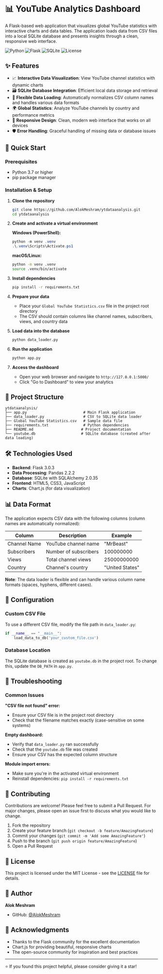 # 📊 YouTube Analytics Dashboard

A Flask-based web application that visualizes global YouTube statistics with interactive charts and data tables. The application loads data from CSV files into a local SQLite database and presents insights through a clean, responsive web interface.

![Python](https://img.shields.io/badge/Python-3.7%2B-blue?style=flat-square&logo=python)
![Flask](https://img.shields.io/badge/Flask-3.0.3-green?style=flat-square&logo=flask)
![SQLite](https://img.shields.io/badge/SQLite-Database-orange?style=flat-square&logo=sqlite)
![License](https://img.shields.io/badge/License-MIT-yellow?style=flat-square)

## ✨ Features

- 📈 **Interactive Data Visualization**: View YouTube channel statistics with dynamic charts
- 🗃️ **SQLite Database Integration**: Efficient local data storage and retrieval
- 🔄 **Flexible Data Loading**: Automatically normalizes CSV column names and handles various data formats
- 🌍 **Global Statistics**: Analyze YouTube channels by country and performance metrics
- 📱 **Responsive Design**: Clean, modern web interface that works on all devices
- 🛡️ **Error Handling**: Graceful handling of missing data or database issues

## 🚀 Quick Start

### Prerequisites

- Python 3.7 or higher
- pip package manager

### Installation & Setup

1. **Clone the repository**
   ```bash
   git clone https://github.com/AlokMeshram/ytdataanalysis.git
   cd ytdataanalysis
   ```

2. **Create and activate a virtual environment**

   **Windows (PowerShell):**
   ```powershell
   python -m venv .venv
   .\.venv\Scripts\Activate.ps1
   ```

   **macOS/Linux:**
   ```bash
   python -m venv .venv
   source .venv/bin/activate
   ```

3. **Install dependencies**
   ```bash
   pip install -r requirements.txt
   ```

4. **Prepare your data**
   - Place your `Global YouTube Statistics.csv` file in the project root directory
   - The CSV should contain columns like channel names, subscribers, views, and country data

5. **Load data into the database**
   ```bash
   python data_loader.py
   ```

6. **Run the application**
   ```bash
   python app.py
   ```

7. **Access the dashboard**
   - Open your web browser and navigate to `http://127.0.0.1:5000/`
   - Click "Go to Dashboard" to view your analytics

## 📁 Project Structure

```
ytdataanalysis/
├── app.py                          # Main Flask application
├── data_loader.py                  # CSV to SQLite data loader
├── Global YouTube Statistics.csv   # Sample data file
├── requirements.txt                # Python dependencies
├── README.md                      # Project documentation
└── youtube.db                     # SQLite database (created after data loading)
```

## 🛠️ Technologies Used

- **Backend**: Flask 3.0.3
- **Data Processing**: Pandas 2.2.2
- **Database**: SQLite with SQLAlchemy 2.0.35
- **Frontend**: HTML5, CSS3, JavaScript
- **Charts**: Chart.js (for data visualization)

## 📊 Data Format

The application expects CSV data with the following columns (column names are automatically normalized):

| Column | Description | Example |
|--------|-------------|---------|
| Channel Name | YouTube channel name | "MrBeast" |
| Subscribers | Number of subscribers | 100000000 |
| Views | Total channel views | 25000000000 |
| Country | Channel's country | "United States" |

**Note**: The data loader is flexible and can handle various column name formats (spaces, hyphens, different cases).

## 🔧 Configuration

### Custom CSV File
To use a different CSV file, modify the file path in `data_loader.py`:

```python
if __name__ == "__main__":
    load_data_to_db('your_custom_file.csv')
```

### Database Location
The SQLite database is created as `youtube.db` in the project root. To change this, update the `DB_PATH` in `app.py`.

## 🐛 Troubleshooting

### Common Issues

**"CSV file not found" error:**
- Ensure your CSV file is in the project root directory
- Check that the filename matches exactly (case-sensitive on some systems)

**Empty dashboard:**
- Verify that `data_loader.py` ran successfully
- Check that the `youtube.db` file was created
- Ensure your CSV has the expected column structure

**Module import errors:**
- Make sure you're in the activated virtual environment
- Reinstall dependencies: `pip install -r requirements.txt`

## 🤝 Contributing

Contributions are welcome! Please feel free to submit a Pull Request. For major changes, please open an issue first to discuss what you would like to change.

1. Fork the repository
2. Create your feature branch (`git checkout -b feature/AmazingFeature`)
3. Commit your changes (`git commit -m 'Add some AmazingFeature'`)
4. Push to the branch (`git push origin feature/AmazingFeature`)
5. Open a Pull Request

## 📝 License

This project is licensed under the MIT License - see the [LICENSE](LICENSE) file for details.

## 👤 Author

**Alok Meshram**
- GitHub: [@AlokMeshram](https://github.com/AlokMeshram)

## 🙏 Acknowledgments

- Thanks to the Flask community for the excellent documentation
- Chart.js for providing beautiful, responsive charts
- The open-source community for inspiration and best practices

---

⭐ If you found this project helpful, please consider giving it a star!
